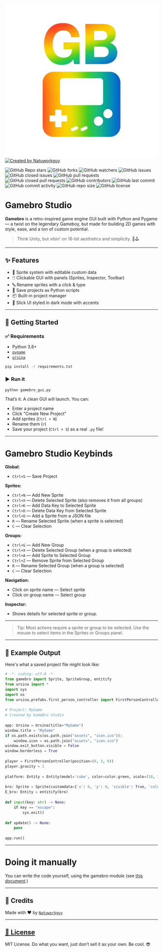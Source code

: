 [![Gamebro Logo](assets/icon.png)](https://github.com/Natuworkguy/GameBro/)
[![Created by Natuworkguy](http://img.shields.io/badge/Created%20by-Natuworkguy-blue)](https://github.com/Natuworkguy/)


![GitHub Repo stars](https://img.shields.io/github/stars/Natuworkguy/GameBro?style=social)
![GitHub forks](https://img.shields.io/github/forks/Natuworkguy/GameBro?style=social)
![GitHub watchers](https://img.shields.io/github/watchers/Natuworkguy/GameBro?style=social)
![GitHub issues](https://img.shields.io/github/issues/Natuworkguy/GameBro)
![GitHub closed issues](https://img.shields.io/github/issues-closed/Natuworkguy/GameBro)
![GitHub pull requests](https://img.shields.io/github/issues-pr/Natuworkguy/GameBro)
![GitHub closed pull requests](https://img.shields.io/github/issues-pr-closed/Natuworkguy/GameBro)
![GitHub contributors](https://img.shields.io/github/contributors/Natuworkguy/GameBro)
![GitHub last commit](https://img.shields.io/github/last-commit/Natuworkguy/GameBro)
![GitHub commit activity](https://img.shields.io/github/commit-activity/m/Natuworkguy/GameBro)
![GitHub repo size](https://img.shields.io/github/repo-size/Natuworkguy/GameBro)
![GitHub license](https://img.shields.io/github/license/Natuworkguy/GameBro)
# Gamebro Studio

**Gamebro** is a retro-inspired game engine GUI built with Python and Pygame — a twist on the legendary Gameboy, but made for building 2D games with style, ease, and a ton of custom potential.

> Think Unity, but vibin’ on 16-bit aesthetics and simplicity. 💾🕹️

---

## ✨ Features

- 🔧 Sprite system with editable custom data
- 🖱️ Clickable GUI with panels (Sprites, Inspector, Toolbar)
- 🔤 Rename sprites with a click & type
- 💾 Save projects as Python scripts
- 📦 Built-in project manager
- 🎨 Slick UI styled in dark mode with accents

---

## 🚀 Getting Started

### ✅ Requirements
- Python 3.8+
- [`pygame`](https://www.pygame.org/)
- [`ursina`](https://www.ursinaengine.org/)
```bash
pip install -r requirements.txt
````

### ▶️ Run it

```bash
python gamebro_gui.py
```

That’s it. A clean GUI will launch. You can:

* Enter a project name
* Click "Create New Project"
* Add sprites (`Ctrl + N`)
* Rename them (`r`)
* Save your project (`Ctrl + S`) as a real `.py` file!

---
# Gamebro Studio Keybinds

**Global:**
- `Ctrl+S` — Save Project

**Sprites:**
- `Ctrl+N` — Add New Sprite
- `Ctrl+X` — Delete Selected Sprite (also removes it from all groups)
- `Ctrl+K` — Add Data Key to Selected Sprite
- `Ctrl+D` — Delete Data Key from Selected Sprite
- `Ctrl+O` — Add a Sprite from a JSON file
- `R`      — Rename Selected Sprite (when a sprite is selected)
- `C`      — Clear Selection

**Groups:**
- `Ctrl+G` — Add New Group
- `Ctrl+X` — Delete Selected Group (when a group is selected)
- `Ctrl+A` — Add Sprite to Selected Group
- `Ctrl+Z` — Remove Sprite from Selected Group
- `R`      — Rename Selected Group (when a group is selected)
- `C`      — Clear Selection

**Navigation:**
- Click on sprite name — Select sprite
- Click on group name  — Select group

**Inspector:**
- Shows details for selected sprite or group.

---

> Tip: Most actions require a sprite or group to be selected. Use the mouse to select items in the Sprites or Groups panel.

---

## 🧠 Example Output

Here's what a saved project file might look like:

``` python
# -*- coding: utf-8 -*-
from gamebro import Sprite, SpriteGroup, entitify
from ursina import *
import sys
import os
from ursina.prefabs.first_person_controller import FirstPersonController

# Project: MyGame
# Created by GameBro Studio

app: Ursina = Ursina(title="MyGame")
window.title = "MyGame"
if os.path.exists(os.path.join("assets", "icon.ico")):
    window.icon = os.path.join("assets", "icon.ico")
window.exit_button.visible = False
window.borderless = True

player = FirstPersonController(position=(0, 5, 0))
player.gravity = 1

platform: Entity = Entity(model='cube', color=color.green, scale=(10, 1, 10), position=(0, 0, 0), collider='box')

bro: Sprite = Sprite(customdata={'x': 0, 'y': 0, 'visible': True, 'color': 'white'}, name="bro")
E_bro: Entity = entitify(bro)

def input(key: str) -> None:
    if key == "escape":
        sys.exit()

def update() -> None:
    pass

app.run()
```

---

# Doing it manually

You can write the code yourself, using the gamebro module (see [this document](scripting/basics.md).)

---

## 🙌 Credits

Made with ❤️ by [`Natuworkguy`](https://github.com/Natuworkguy)

---

## [📄 License](LICENSE)

MIT License. Do what you want, just don’t sell it as your own. Be cool. 😎
